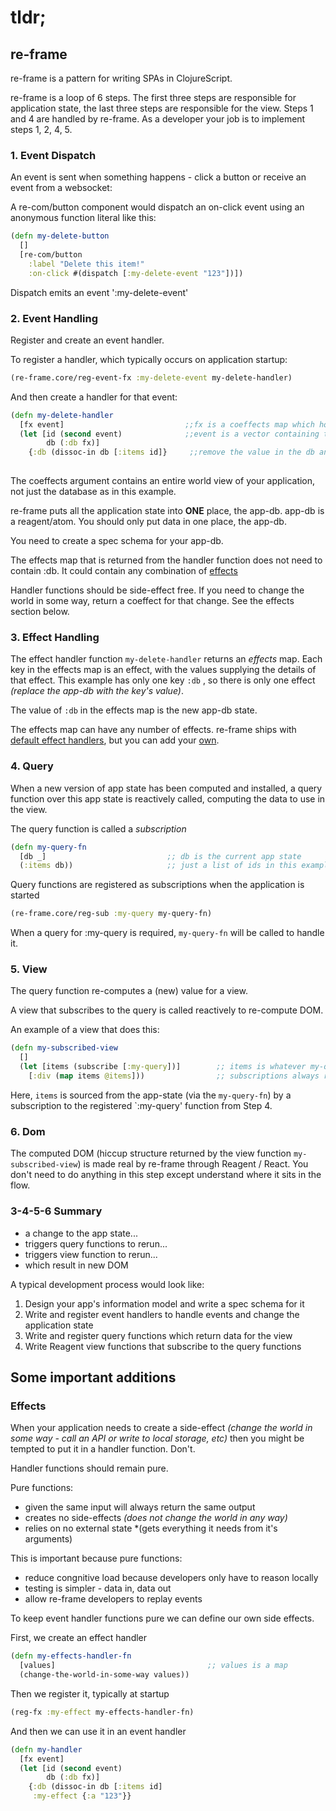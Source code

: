 # tldr;

## re-frame ##

re-frame is a pattern for writing SPAs in ClojureScript.

re-frame is a loop of 6 steps. The first three steps are responsible for application state, the last three steps are responsible for the view. Steps 1 and 4 are handled by re-frame. As a developer your job is to implement steps 1, 2, 4, 5.

### 1. Event Dispatch ###

An event is sent when something happens - click a button or receive an event from a websocket:

A re-com/button component would dispatch an on-click event using an anonymous function literal like this:

```clojure
(defn my-delete-button
  []
  [re-com/button
    :label "Delete this item!"
	:on-click #(dispatch [:my-delete-event "123"])])
```

Dispatch emits an event ':my-delete-event'

### 2. Event Handling ###

Register and create an event handler. 

To register a handler, which typically occurs on application startup:

```clojure
(re-frame.core/reg-event-fx :my-delete-event my-delete-handler)
```

And then create a handler for that event:

```clojure
(defn my-delete-handler
  [fx event]                           ;;fx is a coeffects map which holds the current state of the world.
  (let [id (second event)              ;;event is a vector containing the event name and any additional values from the dispatch
        db (:db fx)]
    {:db (dissoc-in db [:items id]}     ;;remove the value in the db and return a new fx
  
```

The coeffects argument contains an entire world view of your application, not just the database as in this example.

re-frame puts all the application state into **ONE** place, the app-db. app-db is a reagent/atom. You should only put data in one place, the app-db.

You need to create a spec schema for your app-db.

The effects map that is returned from the handler function does not need to contain :db. It could contain any combination of [effects](https://github.com/Day8/re-frame/blob/master/docs/External-Resources.md#effect-and-coeffect-handlers)

Handler functions should be side-effect free. If you need to change the world in some way, return a coeffect for that change. See the effects section below.

### 3. Effect Handling ###

The effect handler function `my-delete-handler` returns an *effects* map. Each key in the effects map is an effect, with the values supplying the details of that effect. This example has only one key `:db` , so there is only one effect *(replace the app-db with the key's value)*.

The value of `:db` in the effects map is the new app-db state.

The effects map can have any number of effects. re-frame ships with [default effect handlers](https://github.com/Day8/re-frame/blob/master/docs/Effects.md#builtin-effect-handlers), but you can add your [own](https://github.com/Day8/re-frame-http-fx).

### 4. Query ###

When a new version of app state has been computed and installed, a query function over this app state is reactively called, computing the data to use in the view.

The query function is called a *subscription*

```clojure
(defn my-query-fn
  [db _]                           ;; db is the current app state
  (:items db))                     ;; just a list of ids in this example
```

Query functions are registered as subscriptions when the application is started

```clojure
(re-frame.core/reg-sub :my-query my-query-fn)
```

When a query for :my-query is required, `my-query-fn` will be called to handle it.

### 5. View ###

The query function re-computes a (new) value for a view.

A view that subscribes to the query is called reactively to re-compute DOM.

An example of a view that does this:

```clojure
(defn my-subscribed-view
  []
  (let [items (subscribe [:my-query])]        ;; items is whatever my-query-fn returns
    [:div (map items @items]))                ;; subscriptions always return a ratom, so they need to be dereferenced
```

Here, `items` is sourced from the app-state (via the `my-query-fn`) by a subscription to the registered `:my-query' function from Step 4.

### 6. Dom ###

The computed DOM (hiccup structure returned by the view function `my-subscribed-view`) is made real by re-frame through Reagent / React. You don't need to do anything in this step except understand where it sits in the flow.

### 3-4-5-6 Summary ###

* a change to the app state...
* triggers query functions to rerun...
* triggers view function to rerun...
* which result in new DOM

A typical development process would look like:

1. Design your app's information model and write a spec schema for it
2. Write and register event handlers to handle events and change the application state
3. Write and register query functions which return data for the view
4. Write Reagent view functions that subscribe to the query functions

## Some important additions ##

### Effects ###

When your application needs to create a side-effect *(change the world in some way - call an API or write to local storage, etc)* then you might be tempted to put it in a handler function. Don't.

Handler functions should remain pure.

Pure functions:

* given the same input will always return the same output
* creates no side-effects *(does not change the world in any way)*
* relies on no external state *(gets everything it needs from it's arguments)

This is important because pure functions:

* reduce congnitive load because developers only have to reason locally
* testing is simpler - data in, data out
* allow re-frame developers to replay events

To keep event handler functions pure we can define our own side effects.

First, we create an effect handler

```clojure
(defn my-effects-handler-fn
  [values]                                  ;; values is a map
  (change-the-world-in-some-way values))
```

Then we register it, typically at startup

```clojure
(reg-fx :my-effect my-effects-handler-fn)
```

And then we can use it in an event handler

```clojure
(defn my-handler
  [fx event]
  (let [id (second event)
        db (:db fx)]
    {:db (dissoc-in db [:items id]
	 :my-effect {:a "123"}}
  
```
